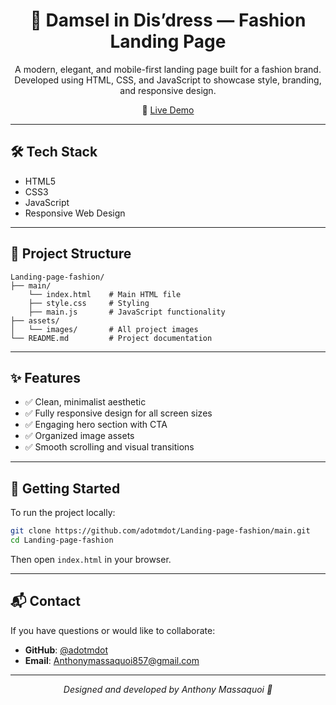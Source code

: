 <h1 align="center">💃 Damsel in Dis’dress — Fashion Landing Page</h1>

<p align="center">
  A modern, elegant, and mobile-first landing page built for a fashion brand.<br>
  Developed using HTML, CSS, and JavaScript to showcase style, branding, and responsive design.
</p>

<p align="center">
  🔗 <a href="https://adotmdot.github.io/Landing-page-fashion/main/index.html" target="_blank">Live Demo</a>
</p>

---

## 🛠️ Tech Stack

- HTML5  
- CSS3  
- JavaScript  
- Responsive Web Design

---

## 📁 Project Structure

```
Landing-page-fashion/
├── main/
    └── index.html    # Main HTML file
    ├── style.css     # Styling
    ├── main.js       # JavaScript functionality
├── assets/
│   └── images/       # All project images
└── README.md         # Project documentation
```

---

## ✨ Features

- ✅ Clean, minimalist aesthetic
- ✅ Fully responsive design for all screen sizes
- ✅ Engaging hero section with CTA
- ✅ Organized image assets
- ✅ Smooth scrolling and visual transitions

---

## 🚀 Getting Started

To run the project locally:

```bash
git clone https://github.com/adotmdot/Landing-page-fashion/main.git
cd Landing-page-fashion
```

Then open `index.html` in your browser.

---

## 📬 Contact

If you have questions or would like to collaborate:

- **GitHub**: [@adotmdot](https://github.com/adotmdot)  
- **Email**: [Anthonymassaquoi857@gmail.com](mailto:Anthonymassaquoi857@gmail.com)

---

<p align="center"><em>Designed and developed by Anthony Massaquoi 👗</em></p>
